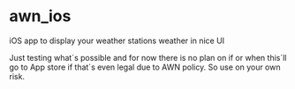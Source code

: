 # awn_ios
iOS app to display your weather stations weather in nice UI

Just testing what´s possible and for now there is no plan on if or when this´ll go to App store if that´s even legal due to AWN policy. So use on your own risk.

